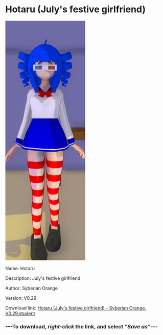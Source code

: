 # Hotaru (July's festive girlfriend)

<img src = "https://raw.githubusercontent.com/Arbiter1223/Daigaku-Gurashi-Custom-Students/master/Students/Files/Hotaru%20(July's%20festive%20girlfriend).png">

Name: Hotaru

Description: July's festive girlfriend

Author: Syberian Orange

Version: V0.29

Download link: <a href="https://raw.githubusercontent.com/Arbiter1223/Daigaku-Gurashi-Custom-Students/master/Students/Files/Hotaru%20(July's%20festive%20girlfriend)%20-%20Syberian%20Orange%2C%20V0.29.student">Hotaru (July's festive girlfriend) - Syberian Orange, V0.29.student</a>

### ---**To download, _right-click_ the link, and select _"Save as"_**---
